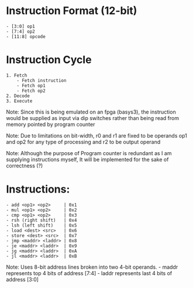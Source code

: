 # Instruction Format (12-bit)
    - [3:0] op1
    - [7:4] op2
    - [11:8] opcode


# Instruction Cycle
    1. Fetch
        - Fetch instruction
        - Fetch op1
        - Fetch op2
    2. Decode
    3. Execute

Note: Since this is being emulated on an fpga (basys3), the instruction would be supplied as input via dip switches rather than being read from memory pointed by program counter

Note: Due to limitations on bit-width, r0 and r1 are fixed to be operands op1 and op2 for any type of processing and r2 to be output operand

Note: Although the purpose of Program counter is redundant as I am supplying instructions myself, It will be implemented for the sake of correctness (?)


# Instructions:
    - add <op1> <op2>     | 0x1
    - mul <op1> <op2>     | 0x2
    - cmp <op1> <op2>     | 0x3
    - rsh (right shift)   | 0x4
    - lsh (left shift)    | 0x5
    - load <dest> <src>   | 0x6
    - store <dest> <src>  | 0x7
    - jmp <maddr> <laddr> | 0x8
    - je <maddr> <laddr>  | 0x9
    - jg <maddr> <laddr>  | 0xA
    - jl <maddr> <laddr>  | 0xB

Note: Uses 8-bit address lines broken into two 4-bit operands.
    - maddr represents top  4 bits of address [7:4]
    - laddr represents last 4 bits of address [3:0]
